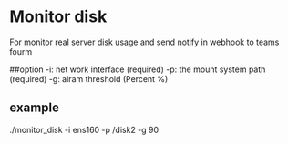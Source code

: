 # Monitor disk

For monitor real server disk usage and send notify in webhook to teams fourm

##option 
	-i: net work interface (required)
	-p: the mount system path (required)
	-g: alram threshold (Percent %)

## example 
./monitor_disk -i ens160 -p /disk2 -g 90
